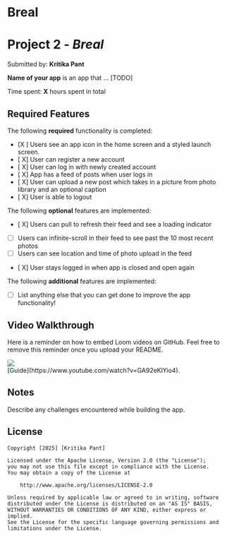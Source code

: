 # Breal

# Project 2 - *Breal*

Submitted by: **Kritika Pant**

**Name of your app** is an app that ... [TODO] 

Time spent: **X** hours spent in total

## Required Features

The following **required** functionality is completed:

- [X ] Users see an app icon in the home screen and a styled launch screen.
- [ X] User can register a new account
- [ X] User can log in with newly created account
- [ X] App has a feed of posts when user logs in
- [ X] User can upload a new post which takes in a picture from photo library and an optional caption	
- [ X] User is able to logout	
 
The following **optional** features are implemented:

- [ X] Users can pull to refresh their feed and see a loading indicator
- [ ] Users can infinite-scroll in their feed to see past the 10 most recent photos
- [ ] Users can see location and time of photo upload in the feed	
- [ X] User stays logged in when app is closed and open again	


The following **additional** features are implemented:

- [ ] List anything else that you can get done to improve the app functionality!

## Video Walkthrough

Here is a reminder on how to embed Loom videos on GitHub. Feel free to remove this reminder once you upload your README. 
<div>
    <a href="https://www.loom.com/share/ad13132e38f04f66860e602f695ada98">
      <img style="max-width:300px;" src="https://cdn.loom.com/sessions/thumbnails/ad13132e38f04f66860e602f695ada98-665b6f2a92ef03fd-full-play.gif">
    </a>
  </div>
[Guide](https://www.youtube.com/watch?v=GA92eKlYio4).

## Notes

Describe any challenges encountered while building the app.

## License

    Copyright [2025] [Kritika Pant]

    Licensed under the Apache License, Version 2.0 (the "License");
    you may not use this file except in compliance with the License.
    You may obtain a copy of the License at

        http://www.apache.org/licenses/LICENSE-2.0

    Unless required by applicable law or agreed to in writing, software
    distributed under the License is distributed on an "AS IS" BASIS,
    WITHOUT WARRANTIES OR CONDITIONS OF ANY KIND, either express or implied.
    See the License for the specific language governing permissions and
    limitations under the License.
